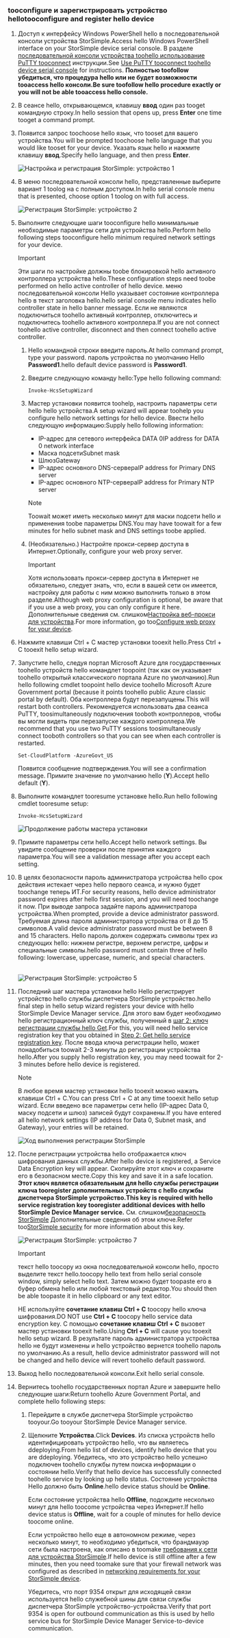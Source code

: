 <!--author=SharS last changed: 06/22/2016-->

### <a name="tooconfigure-and-register-hello-device"></a><span data-ttu-id="ab710-101">tooconfigure и зарегистрировать устройство hello</span><span class="sxs-lookup"><span data-stu-id="ab710-101">tooconfigure and register hello device</span></span>
1. <span data-ttu-id="ab710-102">Доступ к интерфейсу Windows PowerShell hello в последовательной консоли устройства StorSimple.</span><span class="sxs-lookup"><span data-stu-id="ab710-102">Access hello Windows PowerShell interface on your StorSimple device serial console.</span></span> <span data-ttu-id="ab710-103">В разделе [последовательной консоли устройства toohello использование PuTTY tooconnect](../articles/storsimple/storsimple-8000-deployment-walkthrough-gov-u2.md#use-putty-to-connect-to-the-device-serial-console) инструкции.</span><span class="sxs-lookup"><span data-stu-id="ab710-103">See [Use PuTTY tooconnect toohello device serial console](../articles/storsimple/storsimple-8000-deployment-walkthrough-gov-u2.md#use-putty-to-connect-to-the-device-serial-console) for instructions.</span></span> <span data-ttu-id="ab710-104">**Полностью toofollow убедиться, что процедура hello или не будет возможности tooaccess hello консоли.**</span><span class="sxs-lookup"><span data-stu-id="ab710-104">**Be sure toofollow hello procedure exactly or you will not be able tooaccess hello console.**</span></span>
2. <span data-ttu-id="ab710-105">В сеансе hello, открывающемся, клавишу **ввод** один раз tooget командную строку.</span><span class="sxs-lookup"><span data-stu-id="ab710-105">In hello session that opens up, press **Enter** one time tooget a command prompt.</span></span>
3. <span data-ttu-id="ab710-106">Появится запрос toochoose hello язык, что tooset для вашего устройства.</span><span class="sxs-lookup"><span data-stu-id="ab710-106">You will be prompted toochoose hello language that you would like tooset for your device.</span></span> <span data-ttu-id="ab710-107">Указать язык hello и нажмите клавишу **ввод**.</span><span class="sxs-lookup"><span data-stu-id="ab710-107">Specify hello language, and then press **Enter**.</span></span>
   
    ![Настройка и регистрация StorSimple: устройство 1](./media/storsimple-configure-and-register-device-gov-u2/HCS_RegisterYourDevice1-gov-include.png)
4. <span data-ttu-id="ab710-109">В меню последовательной консоли hello, представленные выберите вариант 1 toolog на с полным доступом.</span><span class="sxs-lookup"><span data-stu-id="ab710-109">In hello serial console menu that is presented, choose option 1 toolog on with full access.</span></span>
   
    ![Регистрация StorSimple: устройство 2](./media/storsimple-configure-and-register-device-gov-u2/HCS_RegisterYourDevice2-gov-include.png)
5. <span data-ttu-id="ab710-111">Выполните следующие шаги tooconfigure hello минимальные необходимые параметры сети для устройства hello.</span><span class="sxs-lookup"><span data-stu-id="ab710-111">Perform hello following steps tooconfigure hello minimum required network settings for your device.</span></span>
   
   > [!IMPORTANT]
   > <span data-ttu-id="ab710-112">Эти шаги по настройке должны toobe блокировкой hello активного контроллера устройства hello.</span><span class="sxs-lookup"><span data-stu-id="ab710-112">These configuration steps need toobe performed on hello active controller of hello device.</span></span> <span data-ttu-id="ab710-113">меню последовательной консоли Hello указывает состояние контроллера hello в текст заголовка hello.</span><span class="sxs-lookup"><span data-stu-id="ab710-113">hello serial console menu indicates hello controller state in hello banner message.</span></span> <span data-ttu-id="ab710-114">Если не являются подключиться toohello активный контроллер, отключитесь и подключитесь toohello активного контроллера.</span><span class="sxs-lookup"><span data-stu-id="ab710-114">If you are not connect toohello active controller, disconnect and then connect toohello active controller.</span></span>
   
   1. <span data-ttu-id="ab710-115">Hello командной строки введите пароль.</span><span class="sxs-lookup"><span data-stu-id="ab710-115">At hello command prompt, type your password.</span></span> <span data-ttu-id="ab710-116">пароль устройства по умолчанию Hello **Password1**.</span><span class="sxs-lookup"><span data-stu-id="ab710-116">hello default device password is **Password1**.</span></span>
   2. <span data-ttu-id="ab710-117">Введите следующую команду hello:</span><span class="sxs-lookup"><span data-stu-id="ab710-117">Type hello following command:</span></span>
      
        `Invoke-HcsSetupWizard`
   3. <span data-ttu-id="ab710-118">Мастер установки появится toohelp, настроить параметры сети hello hello устройства.</span><span class="sxs-lookup"><span data-stu-id="ab710-118">A setup wizard will appear toohelp you configure hello network settings for hello device.</span></span> <span data-ttu-id="ab710-119">Ввести hello следующую информацию:</span><span class="sxs-lookup"><span data-stu-id="ab710-119">Supply hello following information:</span></span>
      
      * <span data-ttu-id="ab710-120">IP-адрес для сетевого интерфейса DATA 0</span><span class="sxs-lookup"><span data-stu-id="ab710-120">IP address for DATA 0 network interface</span></span>
      * <span data-ttu-id="ab710-121">Маска подсети</span><span class="sxs-lookup"><span data-stu-id="ab710-121">Subnet mask</span></span>
      * <span data-ttu-id="ab710-122">Шлюз</span><span class="sxs-lookup"><span data-stu-id="ab710-122">Gateway</span></span>
      * <span data-ttu-id="ab710-123">IP-адрес основного DNS-сервера</span><span class="sxs-lookup"><span data-stu-id="ab710-123">IP address for Primary DNS server</span></span>
      * <span data-ttu-id="ab710-124">IP-адрес основного NTP-сервера</span><span class="sxs-lookup"><span data-stu-id="ab710-124">IP address for Primary NTP server</span></span>
      
      > [!NOTE]
      > <span data-ttu-id="ab710-125">Toowait может иметь несколько минут для маски подсети hello и применения toobe параметры DNS.</span><span class="sxs-lookup"><span data-stu-id="ab710-125">You may have toowait for a few minutes for hello subnet mask and DNS settings toobe applied.</span></span>
    
   4. <span data-ttu-id="ab710-126">(Необязательно.) Настройте прокси-сервер доступа в Интернет.</span><span class="sxs-lookup"><span data-stu-id="ab710-126">Optionally, configure your web proxy server.</span></span>
      
      > [!IMPORTANT]
      > <span data-ttu-id="ab710-127">Хотя использовать прокси-сервер доступа в Интернет не обязательно, следует знать, что, если в вашей сети он имеется, настройку для работы с ним можно выполнить только в этом разделе.</span><span class="sxs-lookup"><span data-stu-id="ab710-127">Although web proxy configuration is optional, be aware that if you use a web proxy, you can only configure it here.</span></span> <span data-ttu-id="ab710-128">Дополнительные сведения см. слишком[Настройка веб-прокси для устройства](../articles/storsimple/storsimple-configure-web-proxy.md).</span><span class="sxs-lookup"><span data-stu-id="ab710-128">For more information, go too[Configure web proxy for your device](../articles/storsimple/storsimple-configure-web-proxy.md).</span></span>
     
6. <span data-ttu-id="ab710-129">Нажмите клавиши Ctrl + C мастер установки tooexit hello.</span><span class="sxs-lookup"><span data-stu-id="ab710-129">Press Ctrl + C tooexit hello setup wizard.</span></span>
8. <span data-ttu-id="ab710-130">Запустите hello, следуя портал Microsoft Azure для государственных toohello устройств hello командлет toopoint (так как он указывает toohello открытый классического портала Azure по умолчанию).</span><span class="sxs-lookup"><span data-stu-id="ab710-130">Run hello following cmdlet toopoint hello device toohello Microsoft Azure Government portal (because it points toohello public Azure classic portal by default).</span></span> <span data-ttu-id="ab710-131">Оба контроллера будут перезапущены.</span><span class="sxs-lookup"><span data-stu-id="ab710-131">This will restart both controllers.</span></span> <span data-ttu-id="ab710-132">Рекомендуется использовать два сеанса PuTTY, toosimultaneously подключения tooboth контроллеров, чтобы вы могли видеть при перезапуске каждого контроллера.</span><span class="sxs-lookup"><span data-stu-id="ab710-132">We recommend that you use two PuTTY sessions toosimultaneously connect tooboth controllers so that you can see when each controller is restarted.</span></span>
   
    `Set-CloudPlatform -AzureGovt_US`
   
   <span data-ttu-id="ab710-133">Появится сообщение подтверждения.</span><span class="sxs-lookup"><span data-stu-id="ab710-133">You will see a confirmation message.</span></span> <span data-ttu-id="ab710-134">Примите значение по умолчанию hello (**Y**).</span><span class="sxs-lookup"><span data-stu-id="ab710-134">Accept hello default (**Y**).</span></span>
9. <span data-ttu-id="ab710-135">Выполните командлет tooresume установке hello.</span><span class="sxs-lookup"><span data-stu-id="ab710-135">Run hello following cmdlet tooresume setup:</span></span>
   
    `Invoke-HcsSetupWizard`
   
    ![Продолжение работы мастера установки](./media/storsimple-configure-and-register-device-gov-u2/HCS_ResumeSetup-gov-include.png)
   
10. <span data-ttu-id="ab710-137">Примите параметры сети hello.</span><span class="sxs-lookup"><span data-stu-id="ab710-137">Accept hello network settings.</span></span> <span data-ttu-id="ab710-138">Вы увидите сообщение проверки после принятия каждого параметра.</span><span class="sxs-lookup"><span data-stu-id="ab710-138">You will see a validation message after you accept each setting.</span></span>
11. <span data-ttu-id="ab710-139">В целях безопасности пароль администратора устройства hello срок действия истекает через hello первого сеанса, и нужно будет toochange теперь ИТ.</span><span class="sxs-lookup"><span data-stu-id="ab710-139">For security reasons, hello device administrator password expires after hello first session, and you will need toochange it now.</span></span> <span data-ttu-id="ab710-140">При выводе запроса задайте пароль администратора устройства.</span><span class="sxs-lookup"><span data-stu-id="ab710-140">When prompted, provide a device administrator password.</span></span> <span data-ttu-id="ab710-141">Требуемая длина пароля администратора устройства от 8 до 15 символов.</span><span class="sxs-lookup"><span data-stu-id="ab710-141">A valid device administrator password must be between 8 and 15 characters.</span></span> <span data-ttu-id="ab710-142">Hello пароль должен содержать символы трех из следующих hello: нижнем регистре, верхнем регистре, цифры и специальные символы.</span><span class="sxs-lookup"><span data-stu-id="ab710-142">hello password must contain three of hello following: lowercase, uppercase, numeric, and special characters.</span></span>
    
    <br/>![Регистрация StorSimple: устройство 5](./media/storsimple-configure-and-register-device-gov-u2/HCS_RegisterYourDevice5_gov-include.png)
12. <span data-ttu-id="ab710-144">Последний шаг мастера установки hello Hello регистрирует устройство hello службы диспетчера StorSimple устройство.</span><span class="sxs-lookup"><span data-stu-id="ab710-144">hello final step in hello setup wizard registers your device with hello StorSimple Device Manager service.</span></span> <span data-ttu-id="ab710-145">Для этого вам будет необходимо hello регистрационный ключ службы, полученный в [шаг 2: ключ регистрации службы hello Get](../articles/storsimple/storsimple-8000-deployment-walkthrough-gov-u2.md#step-2-get-the-service-registration-key).</span><span class="sxs-lookup"><span data-stu-id="ab710-145">For this, you will need hello service registration key that you obtained in [Step 2: Get hello service registration key](../articles/storsimple/storsimple-8000-deployment-walkthrough-gov-u2.md#step-2-get-the-service-registration-key).</span></span> <span data-ttu-id="ab710-146">После ввода ключа регистрации hello, может понадобиться toowait 2-3 минуты до регистрации устройства hello.</span><span class="sxs-lookup"><span data-stu-id="ab710-146">After you supply hello registration key, you may need toowait for 2-3 minutes before hello device is registered.</span></span>
    
    > [!NOTE]
    > <span data-ttu-id="ab710-147">В любое время мастер установки hello tooexit можно нажать клавиши Ctrl + C.</span><span class="sxs-lookup"><span data-stu-id="ab710-147">You can press Ctrl + C at any time tooexit hello setup wizard.</span></span> <span data-ttu-id="ab710-148">Если введено все параметры сети hello (IP-адрес Data 0, маску подсети и шлюз) записей будут сохранены.</span><span class="sxs-lookup"><span data-stu-id="ab710-148">If you have entered all hello network settings (IP address for Data 0, Subnet mask, and Gateway), your entries will be retained.</span></span>
    
    ![Ход выполнения регистрации StorSimple](./media/storsimple-configure-and-register-device-gov-u2/HCS_RegistrationProgress-gov-include.png)
13. <span data-ttu-id="ab710-150">После регистрации устройства hello отображается ключ шифрования данных службы.</span><span class="sxs-lookup"><span data-stu-id="ab710-150">After hello device is registered, a Service Data Encryption key will appear.</span></span> <span data-ttu-id="ab710-151">Скопируйте этот ключ и сохраните его в безопасном месте.</span><span class="sxs-lookup"><span data-stu-id="ab710-151">Copy this key and save it in a safe location.</span></span> <span data-ttu-id="ab710-152">**Этот ключ является обязательным для hello службы регистрации ключа tooregister дополнительных устройств с hello службы диспетчера StorSimple устройство.**</span><span class="sxs-lookup"><span data-stu-id="ab710-152">**This key is required with hello service registration key tooregister additional devices with hello StorSimple Device Manager service.**</span></span> <span data-ttu-id="ab710-153">См. слишком[безопасность StorSimple](../articles/storsimple/storsimple-8000-security.md) Дополнительные сведения об этом ключе.</span><span class="sxs-lookup"><span data-stu-id="ab710-153">Refer too[StorSimple security](../articles/storsimple/storsimple-8000-security.md) for more information about this key.</span></span>
    
    ![Регистрация StorSimple: устройство 7](./media/storsimple-configure-and-register-device-gov-u2/HCS_RegisterYourDevice7_gov-include.png)
    > [!IMPORTANT]
    > <span data-ttu-id="ab710-155">текст hello toocopy из окна последовательной консоли hello, просто выделите текст hello.</span><span class="sxs-lookup"><span data-stu-id="ab710-155">toocopy hello text from hello serial console window, simply select hello text.</span></span> <span data-ttu-id="ab710-156">Затем можно будет toopaste его в буфер обмена hello или любой текстовый редактор.</span><span class="sxs-lookup"><span data-stu-id="ab710-156">You should then be able toopaste it in hello clipboard or any text editor.</span></span>
    > 
    > <span data-ttu-id="ab710-157">НЕ используйте **сочетание клавиш Ctrl + C** toocopy hello ключа шифрования.</span><span class="sxs-lookup"><span data-stu-id="ab710-157">DO NOT use **Ctrl + C** toocopy hello service data encryption key.</span></span> <span data-ttu-id="ab710-158">С помощью **сочетание клавиш Ctrl + C** вызовет мастер установки tooexit hello.</span><span class="sxs-lookup"><span data-stu-id="ab710-158">Using **Ctrl + C** will cause you tooexit hello setup wizard.</span></span> <span data-ttu-id="ab710-159">В результате пароль администратора устройства hello не будут изменены и hello устройство вернется toohello пароль по умолчанию.</span><span class="sxs-lookup"><span data-stu-id="ab710-159">As a result, hello device administrator password will not be changed and hello device will revert toohello default password.</span></span>
    
14. <span data-ttu-id="ab710-160">Выход hello последовательной консоли.</span><span class="sxs-lookup"><span data-stu-id="ab710-160">Exit hello serial console.</span></span>
15. <span data-ttu-id="ab710-161">Вернитесь toohello государственных портал Azure и завершите hello следующие шаги:</span><span class="sxs-lookup"><span data-stu-id="ab710-161">Return toohello Azure Government Portal, and complete hello following steps:</span></span>
    
    1. <span data-ttu-id="ab710-162">Перейдите в службе диспетчера StorSimple устройство tooyour.</span><span class="sxs-lookup"><span data-stu-id="ab710-162">Go tooyour StorSimple Device Manager service.</span></span>
    2. <span data-ttu-id="ab710-163">Щелкните **Устройства**.</span><span class="sxs-lookup"><span data-stu-id="ab710-163">Click **Devices**.</span></span> <span data-ttu-id="ab710-164">Из списка устройств hello идентифицировать устройство hello, что вы являетесь ddeploying.</span><span class="sxs-lookup"><span data-stu-id="ab710-164">From hello list of devices, identify hello device that you are ddeploying.</span></span> <span data-ttu-id="ab710-165">Убедитесь, что это устройство hello успешно подключен toohello службы путем поиска информации о состоянии hello.</span><span class="sxs-lookup"><span data-stu-id="ab710-165">Verify that hello device has successfully connected toohello service by looking up hello status.</span></span> <span data-ttu-id="ab710-166">Состояние устройства Hello должно быть **Online**.</span><span class="sxs-lookup"><span data-stu-id="ab710-166">hello device status should be **Online**.</span></span>
            
        <span data-ttu-id="ab710-167">Если состояние устройства hello **Offline**, подождите несколько минут для hello toocome устройства через Интернет.</span><span class="sxs-lookup"><span data-stu-id="ab710-167">If hello device status is **Offline**, wait for a couple of minutes for hello device toocome online.</span></span>
       
        <span data-ttu-id="ab710-168">Если устройство hello еще в автономном режиме, через несколько минут, то необходимо убедиться, что брандмауэр сети была настроена, как описано в toomake [требования к сети для устройства StorSimple](../articles/storsimple/storsimple-8000-system-requirements.md).</span><span class="sxs-lookup"><span data-stu-id="ab710-168">If hello device is still offline after a few minutes, then you need toomake sure that your firewall network was configured as described in [networking requirements for your StorSimple device](../articles/storsimple/storsimple-8000-system-requirements.md).</span></span>
       
        <span data-ttu-id="ab710-169">Убедитесь, что порт 9354 открыт для исходящей связи используется hello служебной шины для связи службы диспетчера StorSimple устройство-устройства.</span><span class="sxs-lookup"><span data-stu-id="ab710-169">Verify that port 9354 is open for outbound communication as this is used by hello service bus for StorSimple Device Manager Service-to-device communication.</span></span>

